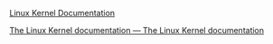 [Linux Kernel Documentation](https://www.kernel.org/doc/)

[The Linux Kernel documentation — The Linux Kernel documentation](https://www.kernel.org/doc/html/latest/)
